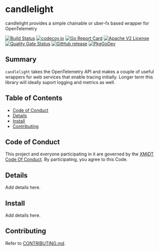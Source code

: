 # candlelight

candlelight provides a simple chainable or uber-fx based wrapper for OpenTelemetry

[![Build Status](https://github.com/xmidt-org/candlelight/workflows/CI/badge.svg)](https://github.com/xmidt-org/candlelight/actions)
[![codecov.io](http://codecov.io/github/xmidt-org/candlelight/coverage.svg?branch=main)](http://codecov.io/github/xmidt-org/candlelight?branch=main)
[![Go Report Card](https://goreportcard.com/badge/github.com/xmidt-org/candlelight)](https://goreportcard.com/report/github.com/xmidt-org/candlelight)
[![Apache V2 License](http://img.shields.io/badge/license-Apache%20V2-blue.svg)](https://github.com/xmidt-org/candlelight/blob/main/LICENSE)
[![Quality Gate Status](https://sonarcloud.io/api/project_badges/measure?project=xmidt-org_candlelight&metric=alert_status)](https://sonarcloud.io/dashboard?id=xmidt-org_candlelight)
[![GitHub release](https://img.shields.io/github/release/xmidt-org/candlelight.svg)](CHANGELOG.md)
[![PkgGoDev](https://pkg.go.dev/badge/github.com/xmidt-org/candlelight)](https://pkg.go.dev/github.com/xmidt-org/candlelight)

## Summary

`candlelight` takes the OpenTelemetry API and makes a couple of useful wrappers for
web services that enable tracing initially.  Longer term this library will ideally
suport logging and metrics as well.

## Table of Contents

- [Code of Conduct](#code-of-conduct)
- [Details](#details)
- [Install](#install)
- [Contributing](#contributing)

## Code of Conduct

This project and everyone participating in it are governed by the [XMiDT Code Of Conduct](https://xmidt.io/code_of_conduct/). 
By participating, you agree to this Code.

## Details

Add details here.

## Install

Add details here.

## Contributing

Refer to [CONTRIBUTING.md](CONTRIBUTING.md).
